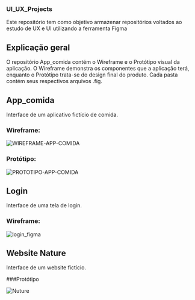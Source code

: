 ### UI_UX_Projects
Este repositório tem como objetivo armazenar repositórios voltados ao estudo de UX e UI utilizando a ferramenta Figma

## Explicação geral
O repositório App_comida contém o Wireframe e o Protótipo visual da aplicação. O Wireframe demonstra os componentes que a aplicação terá, 
enquanto o Protótipo trata-se do design final do produto. Cada pasta contém seus respectivos arquivos .fig.

## App_comida
Interface de um aplicativo fictício de comida.

### Wireframe:
![WIREFRAME-APP-COMIDA](https://user-images.githubusercontent.com/95611970/192712690-2f84fa78-ca21-4c67-aecc-11c2e2422b0e.png)


### Protótipo:
![PROTOTIPO-APP-COMIDA](https://user-images.githubusercontent.com/95611970/192712582-161f3005-93b3-4c47-8700-8f48a48ca4e0.png)

## Login
Interface de uma tela de login.

### Wireframe:

![login_figma](https://user-images.githubusercontent.com/95611970/192713414-d2408d8a-338d-459f-bfa0-15a98e31aca8.jpg)

## Website Nature
Interface de um website fictício.

###Protótipo

![Nuture](https://user-images.githubusercontent.com/95611970/192713684-ae3d7ebf-6e74-46f1-94d8-421fd4c7edec.png)
